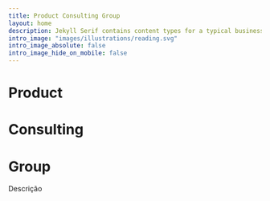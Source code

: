 ```yaml
---
title: Product Consulting Group
layout: home
description: Jekyll Serif contains content types for a typical business website. The theme is fully responsive, blazing fast and artfully illustrated.
intro_image: "images/illustrations/reading.svg"
intro_image_absolute: false
intro_image_hide_on_mobile: false
---
```


# Product
# Consulting
# Group

Descrição

